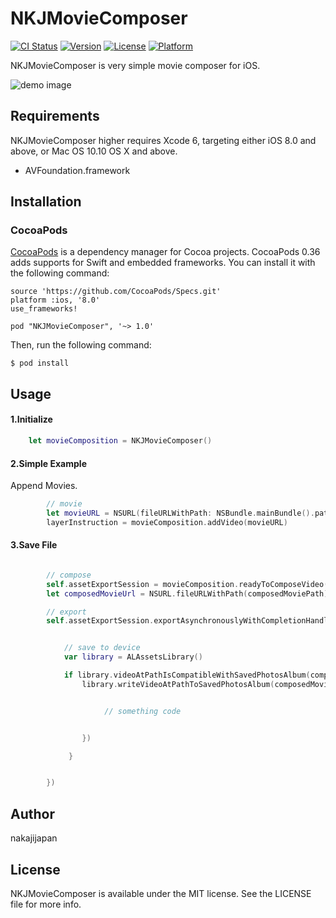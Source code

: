 # NKJMovieComposer

[![CI Status](http://img.shields.io/travis/nakajijapan/NKJMovieComposer.svg?style=flat)](https://travis-ci.org/nakajijapan/NKJMovieComposer)
[![Version](https://img.shields.io/cocoapods/v/NKJMovieComposer.svg?style=flat)](http://cocoadocs.org/docsets/NKJMovieComposer)
[![License](https://img.shields.io/cocoapods/l/NKJMovieComposer.svg?style=flat)](http://cocoadocs.org/docsets/NKJMovieComposer)
[![Platform](https://img.shields.io/cocoapods/p/NKJMovieComposer.svg?style=flat)](http://cocoadocs.org/docsets/NKJMovieComposer)

NKJMovieComposer is very simple movie composer for iOS.


![demo image](./demo.gif)

## Requirements

NKJMovieComposer higher requires Xcode 6, targeting either iOS 8.0 and above, or Mac OS 10.10 OS X and above.

* AVFoundation.framework

## Installation

### CocoaPods

[CocoaPods](http://cocoapods.org/) is a dependency manager for Cocoa projects.
CocoaPods 0.36 adds supports for Swift and embedded frameworks. You can install it with the following command:

```
source 'https://github.com/CocoaPods/Specs.git'
platform :ios, '8.0'
use_frameworks!

pod "NKJMovieComposer", '~> 1.0'
```

Then, run the following command:

```
$ pod install
```


## Usage

#### 1.Initialize

```swift
    let movieComposition = NKJMovieComposer()
```

#### 2.Simple Example

Append Movies.

```swift
        // movie
        let movieURL = NSURL(fileURLWithPath: NSBundle.mainBundle().pathForResource("movie001", ofType: "mov"))
        layerInstruction = movieComposition.addVideo(movieURL)
```


#### 3.Save File


```swift

        // compose
        self.assetExportSession = movieComposition.readyToComposeVideo(composedMoviePath)
        let composedMovieUrl = NSURL.fileURLWithPath(composedMoviePath)

        // export
        self.assetExportSession.exportAsynchronouslyWithCompletionHandler({() -> Void in


            // save to device
            var library = ALAssetsLibrary()

            if library.videoAtPathIsCompatibleWithSavedPhotosAlbum(composedMovieUrl) {
                library.writeVideoAtPathToSavedPhotosAlbum(composedMovieUrl, completionBlock: {(assetURL, assetError) -> Void in


                     // something code


                })

             }


        })

```

## Author

nakajijapan

## License

NKJMovieComposer is available under the MIT license. See the LICENSE file for more info.


